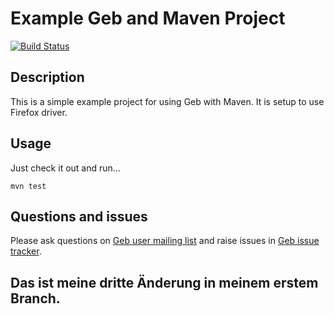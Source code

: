 # Example Geb and Maven Project

[![Build Status][build_status]](https://snap-ci.com/geb/geb-example-maven/branch/master)

## Description

This is a simple example project for using Geb with Maven. It is setup to use Firefox driver.

## Usage

Just check it out and run…

    mvn test

## Questions and issues

Please ask questions on [Geb user mailing list][mailing_list] and raise issues in [Geb issue tracker][issue_tracker].


[build_status]: https://snap-ci.com/geb/geb-example-maven/branch/master/build_image "Build Status"
[mailing_list]: https://groups.google.com/forum/#!forum/geb-user
[issue_tracker]: https://github.com/geb/issues/issues

## Das ist meine dritte Änderung in meinem erstem Branch.
